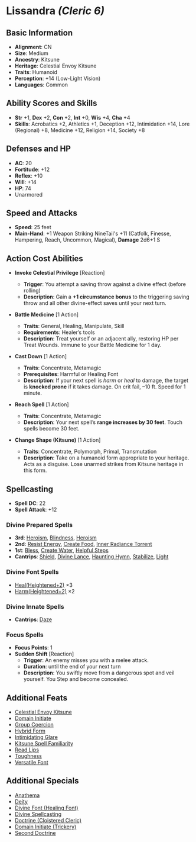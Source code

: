# Lissandra *(Cleric 6)*

## Basic Information

- **Alignment**: CN
- **Size**: Medium
- **Ancestry**: Kitsune
- **Heritage**: Celestial Envoy Kitsune
- **Traits**: Humanoid
- **Perception**: +14 (Low-Light Vision)
- **Languages**: Common

## Ability Scores and Skills

- **Str** +1, **Dex** +2, **Con** +2, **Int** +0, **Wis** +4, **Cha** +4
- **Skills**: Acrobatics +2, Athletics +1, Deception +12, Intimidation +14, Lore (Regional) +8, Medicine +12, Religion +14, Society +8

## Defenses and HP

- **AC**: 20
- **Fortitude**: +12
- **Reflex**: +10
- **Will**: +14
- **HP**: 74
- Unarmored

## Speed and Attacks

- **Speed**: 25 feet
- **Main-Hand**: +1 Weapon Striking NineTail's +11 (Catfolk, Finesse, Hampering, Reach, Uncommon, Magical), **Damage** 2d6+1 S

## Action Cost Abilities

- **Invoke Celestial Privilege** [Reaction]  
  - **Trigger**: You attempt a saving throw against a divine effect (before rolling)  
  - **Description**: Gain a **+1 circumstance bonus** to the triggering saving throw and all other divine-effect saves until your next turn.

- **Battle Medicine** [1 Action]  
  - **Traits**: General, Healing, Manipulate, Skill  
  - **Requirements**: Healer’s tools  
  - **Description**: Treat yourself or an adjacent ally, restoring HP per Treat Wounds. Immune to your Battle Medicine for 1 day.

- **Cast Down** [1 Action]  
  - **Traits**: Concentrate, Metamagic  
  - **Prerequisites**: Harmful or Healing Font  
  - **Description**: If your next spell is *harm* or *heal* to damage, the target is **knocked prone** if it takes damage. On crit fail, –10 ft. Speed for 1 minute.

- **Reach Spell** [1 Action]  
  - **Traits**: Concentrate, Metamagic  
  - **Description**: Your next spell’s **range increases by 30 feet**. Touch spells become 30 feet.

- **Change Shape (Kitsune)** [1 Action]  
  - **Traits**: Concentrate, Polymorph, Primal, Transmutation  
  - **Description**: Take on a humanoid form appropriate to your heritage. Acts as a disguise. Lose unarmed strikes from Kitsune heritage in this form.

## Spellcasting

- **Spell DC**: 22  
- **Spell Attack**: +12

### Divine Prepared Spells

- **3rd**: [Heroism](https://2e.aonprd.com/Spells.aspx?ID=149), [Blindness](https://2e.aonprd.com/Spells.aspx?ID=26), [Heroism](https://2e.aonprd.com/Spells.aspx?ID=149)  
- **2nd**: [Resist Energy](https://2e.aonprd.com/Spells.aspx?ID=256), [Create Food](https://2e.aonprd.com/Spells.aspx?ID=52), [Inner Radiance Torrent](https://2e.aonprd.com/SpellLists.aspx?Tradition=0)  
- **1st**: [Bless](https://2e.aonprd.com/Spells.aspx?ID=25), [Create Water](https://2e.aonprd.com/Spells.aspx?ID=53), [Helpful Steps](https://2e.aonprd.com/SpellLists.aspx?Tradition=0)  
- **Cantrips**: [Shield](https://2e.aonprd.com/Spells.aspx?ID=280), [Divine Lance](https://2e.aonprd.com/Spells.aspx?ID=84), [Haunting Hymn](https://2e.aonprd.com/SpellLists.aspx?Tradition=0), [Stabilize](https://2e.aonprd.com/Spells.aspx?ID=307), [Light](https://2e.aonprd.com/Spells.aspx?ID=171)

### Divine Font Spells

- [Heal(Heightened+2)](https://2e.aonprd.com/Spells.aspx?ID=148) ×3
- [Harm(Heightened+2)](https://2e.aonprd.com/Spells.aspx?ID=146) ×2  

### Divine Innate Spells

- **Cantrips**: [Daze](https://2e.aonprd.com/Spells.aspx?ID=61)

### Focus Spells

- **Focus Points**: 1
- **Sudden Shift** [Reaction]
  - **Trigger**: An enemy misses you with a melee attack.
  - **Duration**: until the end of your next turn
  - **Description**: You swiftly move from a dangerous spot and veil yourself. You Step and become concealed.

## Additional Feats

- [Celestial Envoy Kitsune](https://2e.aonprd.com/Heritages.aspx?Ancestry=38)
- [Domain Initiate](https://2e.aonprd.com/Feats.aspx?ID=265)
- [Group Coercion](https://2e.aonprd.com/Feats.aspx?ID=788)
- [Hybrid Form](https://2e.aonprd.com/Feats.aspx?ID=2623)
- [Intimidating Glare](https://2e.aonprd.com/Feats.aspx?ID=796)
- [Kitsune Spell Familiarity](https://2e.aonprd.com/Feats.aspx?ID=2619)
- [Read Lips](https://2e.aonprd.com/Feats.aspx?ID=833)
- [Toughness](https://2e.aonprd.com/Feats.aspx?ID=855)
- [Versatile Font](https://2e.aonprd.com/Feats.aspx?ID=275&NoRedirect=1)

## Additional Specials

- [Anathema](https://2e.aonprd.com/Classes.aspx?ID=5)
- [Deity](https://2e.aonprd.com/Classes.aspx?ID=5&NoRedirect=1)
- [Divine Font (Healing Font)](https://2e.aonprd.com/Classes.aspx?ID=5&NoRedirect=1)
- [Divine Spellcasting](https://2e.aonprd.com/Classes.aspx?ID=5&NoRedirect=1)
- [Doctrine (Cloistered Cleric)](https://2e.aonprd.com/Classes.aspx?ID=5&NoRedirect=1)
- [Domain Initiate (Trickery)](https://2e.aonprd.com/Classes.aspx?ID=5&NoRedirect=1)
- [Second Doctrine](https://2e.aonprd.com/Classes.aspx?ID=5&NoRedirect=1)

